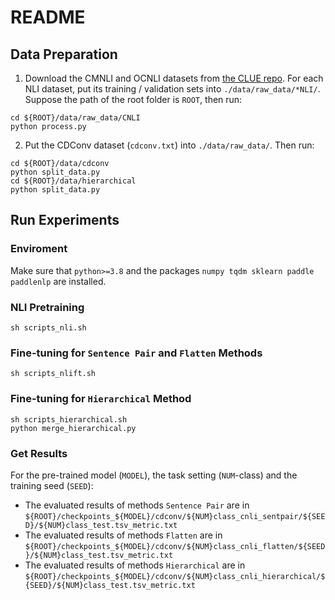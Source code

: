 # README

## Data Preparation

1. Download the CMNLI and OCNLI datasets from [the CLUE repo](https://github.com/CLUEbenchmark/CLUE). For each NLI dataset, put its training / validation sets into `./data/raw_data/*NLI/`. Suppose the path of the root folder is `ROOT`, then run:

```shell
cd ${ROOT}/data/raw_data/CNLI
python process.py
```

2. Put the CDConv dataset (`cdconv.txt`) into `./data/raw_data/`. Then run:

```shell
cd ${ROOT}/data/cdconv
python split_data.py
cd ${ROOT}/data/hierarchical
python split_data.py
```

## Run Experiments

### Enviroment

Make sure that `python>=3.8` and the packages `numpy tqdm sklearn paddle paddlenlp` are installed.

### NLI Pretraining

```shell
sh scripts_nli.sh
```

### Fine-tuning for `Sentence Pair` and `Flatten` Methods

```shell
sh scripts_nlift.sh
```

### Fine-tuning for `Hierarchical` Method

```shell
sh scripts_hierarchical.sh
python merge_hierarchical.py
```

### Get Results

For the pre-trained model (`MODEL`), the task setting (`NUM`-class) and the training seed (`SEED`):

- The evaluated results of methods `Sentence Pair` are in `${ROOT}/checkpoints_${MODEL}/cdconv/${NUM}class_cnli_sentpair/${SEED}/${NUM}class_test.tsv_metric.txt`
- The evaluated results of methods `Flatten` are in `${ROOT}/checkpoints_${MODEL}/cdconv/${NUM}class_cnli_flatten/${SEED}/${NUM}class_test.tsv_metric.txt`
- The evaluated results of methods `Hierarchical` are in `${ROOT}/checkpoints_${MODEL}/cdconv/${NUM}class_cnli_hierarchical/${SEED}/${NUM}class_test.tsv_metric.txt`
